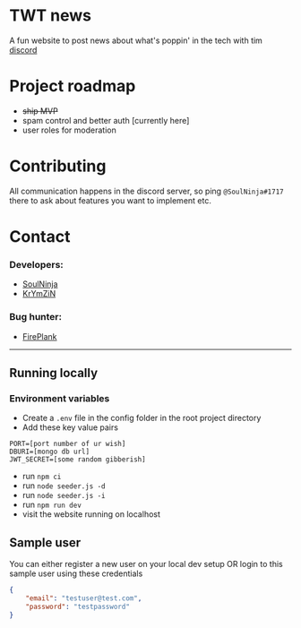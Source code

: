 # TWT news

A fun website to post news about what's poppin' in the tech with tim [discord](https://discord.gg/twt)

# Project roadmap

- ~~ship MVP~~
- spam control and better auth [currently here]
- user roles for moderation

# Contributing

All communication happens in the discord server, so ping `@SoulNinja#1717` there to ask about features you want to implement etc.

# Contact

### Developers:

- [SoulNinja](https://github.com/SoulNinja-dev)
- [KrYmZiN](https://github.com/Shiv-Patil)

### Bug hunter:
- [FirePlank](https://github.com/FirePlank)

---

## Running locally

### Environment variables

- Create a `.env` file in the config folder in the root project directory
- Add these key value pairs

```
PORT=[port number of ur wish]
DBURI=[mongo db url]
JWT_SECRET=[some random gibberish]
```

- run `npm ci`
- run `node seeder.js -d`
- run `node seeder.js -i`
- run `npm run dev`
- visit the website running on localhost

## Sample user

You can either register a new user on your local dev setup OR login to this sample user using these credentials

```json
{
	"email": "testuser@test.com",
	"password": "testpassword"
}
```
